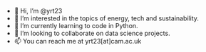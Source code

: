 - 👋 Hi, I’m @yrt23
- 👀 I’m interested in the topics of energy, tech and sustainability.
- 🌱 I’m currently learning to code in Python.
- 💞️ I’m looking to collaborate on data science projects.
- 📫 You can reach me at yrt23[at]cam.ac.uk

<!---
yrt23/yrt23 is a ✨ special ✨ repository because its `README.md` (this file) appears on your GitHub profile.
You can click the Preview link to take a look at your changes.
--->
